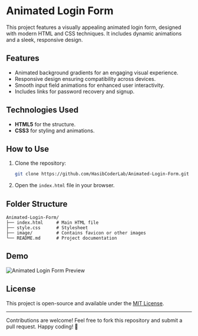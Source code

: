 # Animated Login Form

This project features a visually appealing animated login form, designed with modern HTML and CSS techniques. It includes dynamic animations and a sleek, responsive design.

## Features
- Animated background gradients for an engaging visual experience.
- Responsive design ensuring compatibility across devices.
- Smooth input field animations for enhanced user interactivity.
- Includes links for password recovery and signup.

## Technologies Used
- **HTML5** for the structure.
- **CSS3** for styling and animations.

## How to Use
1. Clone the repository:
   ```bash
   git clone https://github.com/HasibCoderLab/Animated-Login-Form.git
   ```
2. Open the `index.html` file in your browser.

## Folder Structure
```
Animated-Login-Form/
├── index.html     # Main HTML file
├── style.css      # Stylesheet
├── image/         # Contains favicon or other images
└── README.md      # Project documentation
```

## Demo
![Animated Login Form Preview](image/demo.jpg)

## License
This project is open-source and available under the [MIT License](LICENSE).

---

Contributions are welcome! Feel free to fork this repository and submit a pull request. Happy coding! 🚀
